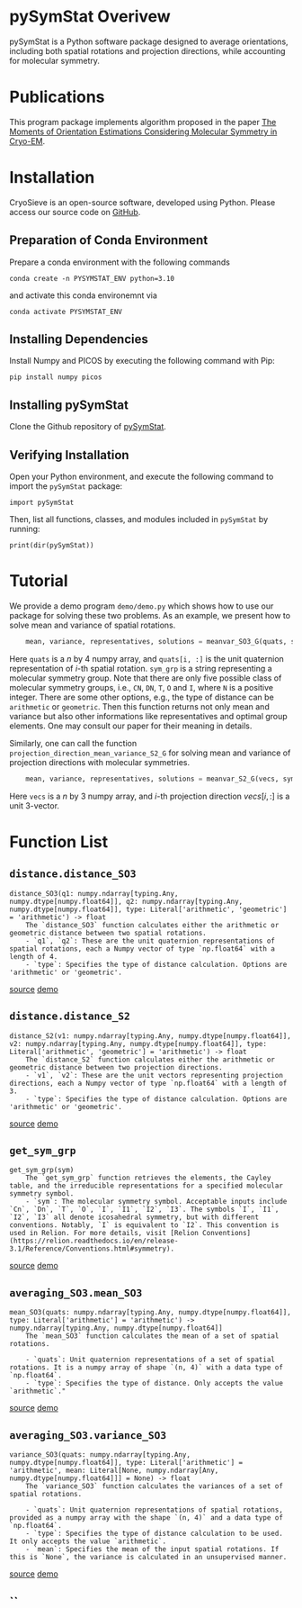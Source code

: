 # **pySymStat Overivew**

pySymStat is a Python software package designed to average orientations, including both spatial rotations and projection directions, while accounting for molecular symmetry.

# Publications

This program package implements algorithm proposed in the paper [The Moments of Orientation Estimations Considering Molecular Symmetry in Cryo-EM](https://arxiv.org/abs/2301.05426).

# Installation

CryoSieve is an open-source software, developed using Python. Please access our source code on [GitHub](https://github.com/mxhulab/pySymStat).

## Preparation of Conda Environment

Prepare a conda environment with the following commands
```
conda create -n PYSYMSTAT_ENV python=3.10
```
and activate this conda environemnt via
```
conda activate PYSYMSTAT_ENV
```

## Installing Dependencies

Install Numpy and PICOS by executing the following command with Pip:
```
pip install numpy picos
```

## Installing pySymStat

Clone the Github repository of [pySymStat](https://github.com/mxhulab/pySymStat).

## Verifying Installation

Open your Python environment, and execute the following command to import the `pySymStat` package:
```
import pySymStat
```
Then, list all functions, classes, and modules included in `pySymStat` by running:
```
print(dir(pySymStat))
```

# Tutorial

We provide a demo program `demo/demo.py` which shows how to use our package for solving these two problems. As an example, we present how to solve mean and variance of spatial rotations.

```Python
    mean, variance, representatives, solutions = meanvar_SO3_G(quats, sym_grp, type = 'arithmetic')
```

Here `quats` is a $n$ by $4$ numpy array, and `quats[i, :]` is the unit quaternion representation of $i$-th spatial rotation. `sym_grp` is a string representing a molecular symmetry group. Note that there are only five possible class of molecular symmetry groups, i.e., `CN`, `DN`, `T`, `O` and `I`, where `N` is a positive integer. There are some other options, e.g., the type of distance can be `arithmetic` or `geometric`. Then this function returns not only mean and variance but also other informations like representatives and optimal group elements. One may consult our paper for their meaning in details.

Similarly, one can call the function `projection_direction_mean_variance_S2_G` for solving mean and variance of projection directions with molecular symmetries.
```Python
    mean, variance, representatives, solutions = meanvar_S2_G(vecs, sym_grp, type = 'arithmetic')
```
Here `vecs` is a $n$ by $3$ numpy array, and $i$-th projection direction $vecs[i, :]$ is a unit 3-vector.

# Function List

## `distance.distance_SO3`
```
distance_SO3(q1: numpy.ndarray[typing.Any, numpy.dtype[numpy.float64]], q2: numpy.ndarray[typing.Any, numpy.dtype[numpy.float64]], type: Literal['arithmetic', 'geometric'] = 'arithmetic') -> float
    The `distance_SO3` function calculates either the arithmetic or geometric distance between two spatial rotations.
    - `q1`, `q2`: These are the unit quaternion representations of spatial rotations, each a Numpy vector of type `np.float64` with a length of 4.
    - `type`: Specifies the type of distance calculation. Options are 'arithmetic' or 'geometric'.
```
[source](distance.py) [demo](demo/demo_distance_SO3.py)

## `distance.distance_S2`
```
distance_S2(v1: numpy.ndarray[typing.Any, numpy.dtype[numpy.float64]], v2: numpy.ndarray[typing.Any, numpy.dtype[numpy.float64]], type: Literal['arithmetic', 'geometric'] = 'arithmetic') -> float
    The `distance_S2` function calculates either the arithmetic or geometric distance between two projection directions.
    - `v1`, `v2`: These are the unit vectors representing projection directions, each a Numpy vector of type `np.float64` with a length of 3.
    - `type`: Specifies the type of distance calculation. Options are 'arithmetic' or 'geometric'.
```
[source](distance.py) [demo](demo/demo_distance_S2.py)

## `get_sym_grp`
```
get_sym_grp(sym)
    The `get_sym_grp` function retrieves the elements, the Cayley table, and the irreducible representations for a specified molecular symmetry symbol.
    - `sym`: The molecular symmetry symbol. Acceptable inputs include `Cn`, `Dn`, `T`, `O`, `I`, `I1`, `I2`, `I3`. The symbols `I`, `I1`, `I2`, `I3` all denote icosahedral symmetry, but with different conventions. Notably, `I` is equivalent to `I2`. This convention is used in Relion. For more details, visit [Relion Conventions](https://relion.readthedocs.io/en/release-3.1/Reference/Conventions.html#symmetry).
```
[source](symmetry_group.py) [demo](demo/demo_get_sym_grp.py)

## `averaging_SO3.mean_SO3`
```
mean_SO3(quats: numpy.ndarray[typing.Any, numpy.dtype[numpy.float64]], type: Literal['arithmetic'] = 'arithmetic') -> numpy.ndarray[typing.Any, numpy.dtype[numpy.float64]]
    The `mean_SO3` function calculates the mean of a set of spatial rotations.

    - `quats`: Unit quaternion representations of a set of spatial rotations. It is a numpy array of shape `(n, 4)` with a data type of `np.float64`.
    - `type`: Specifies the type of distance. Only accepts the value `arithmetic`."
```
[source](averaging_SO3.py) [demo](demo/demo_mean_SO3.py)

## `averaging_SO3.variance_SO3`
```
variance_SO3(quats: numpy.ndarray[typing.Any, numpy.dtype[numpy.float64]], type: Literal['arithmetic'] = 'arithmetic', mean: Literal[None, numpy.ndarray[Any, numpy.dtype[numpy.float64]]] = None) -> float
    The `variance_SO3` function calculates the variances of a set of spatial rotations.

    - `quats`: Unit quaternion representations of spatial rotations, provided as a numpy array with the shape `(n, 4)` and a data type of `np.float64`.
    - `type`: Specifies the type of distance calculation to be used. It only accepts the value `arithmetic`.
    - `mean`: Specifies the mean of the input spatial rotations. If this is `None`, the variance is calculated in an unsupervised manner.
```
[source](averaging_SO3.py) [demo](demo/demo_variance_SO3.py)

## ``

